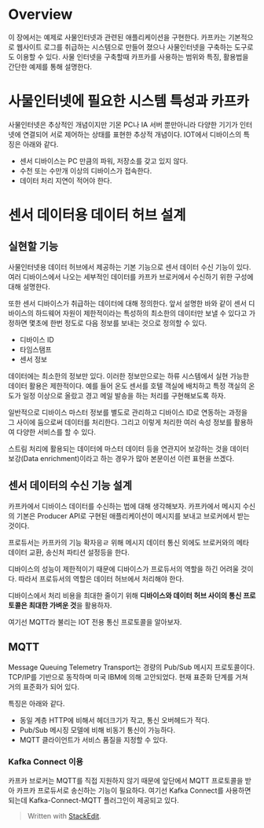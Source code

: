 # Overview

이 장에서는 예제로 사물인터넷과 관련된 애플리케이션을 구현한다. 카프카는 기본적으로 웹사이트 로그를 취급하는 시스템으로 만들어 졌으나 사물인터넷을 구축하는 도구로도 이용할 수 있다. 사물 인터넷을 구축할때 카프카를 사용하는 범위와 특징, 활용법을 간단한 예제를 통해 설명한다.

# 사물인터넷에 필요한 시스템 특성과 카프카

사물인터넷은 추상적인 개념이지만 기몬 PC나 IA 서버 뿐만아니라 다양한 기기가 인터넷에 연결되어 서로 제어하는 상태를 표현한 추상적 개념이다. IOT에서 디바이스의 특징은 아래와 같다.

* 센서 디바이스는 PC 만큼의 파워, 저장소를 갖고 있지 않다.
* 수천 또는 수만개 이상의 디바이스가 접속한다.
* 데이터 처리 지연이 적어야 한다.

# 센서 데이터용 데이터 허브 설계

## 실현할 기능

사물인터넷용 데이터 허브에서 제공하는 기본 기능으로 센서 데이터 수신 기능이 있다. 여러 디바이스에서 나오는 세부적인 데이터를 카프카 브로커에서 수신하기 위한 구성에 대해 설명한다.

또한 센서 디바이스가 취급하는 데이터에 대해 정의한다. 앞서 설명한 바와 같이 센서 디바이스의 하드웨어 자원이 제한적이라는 특성하의 최소한의 데이터만 보낼 수 있다고 가정하면 몇초에 한번 정도로 다음 정보를 보내는 것으로 정의할 수 있다.

* 디바이스 ID
* 타임스탬프
* 센서 정보

데이터에는 최소한의 정보만 있다. 이러한 정보만으로는 하류 시스템에서 실현 가능한 데이터 활용은 제한적이다. 예를 들어 온도 센서를 호텔 객실에 배치하고 특정 객실의 온도가 일정 이상으로 올랐고 경고 메일 발송을 하는 처리를 구현해보도록 하자.

일반적으로 디바이스 마스터 정보를 별도로 관리하고 디바이스 ID로 연동하는 과정을 그 사이에 둠으로써 데이터를 처리한다. 그리고 이렇게 처리한 여러 속성 정보를 활용하여 다양한 서비스를 할 수 있다. 

스트림 처리에 활용되는 데이터에 마스터 데이터 등을 연관지어 보강하는 것을 데이터 보강(Data enrichment)이라고 하는 경우가 많아 본문이선 이런 표현을 쓰겠다.


## 센서 데이터의 수신 기능 설계

카프카에서 디바이스 데이터를 수신하는 법에 대해 생각해보자. 카프카에서 메시지 수신의 기본은 Producer API로 구현된 애플리케이션이 메시지를 보내고 브로커에서 받는것이다. 

프로듀서는 카프카의 기능 확자응ㄹ 위해 메시지 데이터 통신 외에도 브로커와의 메타 데이터 교환, 송신처 파티션 설정등을 한다. 

디바이스의 성능이 제한적이기 때문에 디바이스가 프로듀서의 역할을 하긴 어려울 것이다. 따라서 프로듀서의 역할은 데이터 허브에서 처리해야 한다.

디바이스에서 처리 비용을 최대한 줄이기 위해 **디바이스와 데이터 허브 사이의 통신 프로토콜은 최대한 가벼운 것**을 활용하자. 

여기선 MQTT라 불리는 IOT 전용 통신 프로토콜을 알아보자.

## MQTT

Message Queuing Telemetry Transport는 경량의 Pub/Sub 메시지 프로토콜이다. TCP/IP를 기반으로 동작하며 미국 IBM에 의해 고안되었다. 현재 표준화 단계를 거쳐 거의 표준화가 되어 있다. 

특징은 아래와 같다.

* 동일 계층 HTTP에 비해서 헤더크기가 작고, 통신 오버헤드가 적다.
* Pub/Sub 메시징 모델에 비해 비동기 통신이 가능하다. 
* MQTT 클라이언트가 서비스 품질을 지정할 수 있다.

### Kafka Connect 이용

카프카 브로커는 MQTT를 직접 지원하지 않기 때문에 앞단에서 MQTT 프로토콜을 받아 카프카 프로듀서로 송신하는 기능이 필요하다. 여기선 Kafka Connect를 사용하면 되는데 Kafka-Connect-MQTT 플러그인이 제공되고 있다. 




> Written with [StackEdit](https://stackedit.io/).
<!--stackedit_data:
eyJoaXN0b3J5IjpbLTE0OTc5MjM3OTUsMTY1ODczODc1MiwxOD
cyNTA0NDIsNjAxNzQxMDIsLTkwODcxODg2OSwxMjUxMzQwMjA4
LC04OTUwMjg0MjYsMTMwMzgyMjcyNywtMTQxMzc4ODk2NiwtNj
A4MjI3OTc1LDczMDk5ODExNl19
-->
